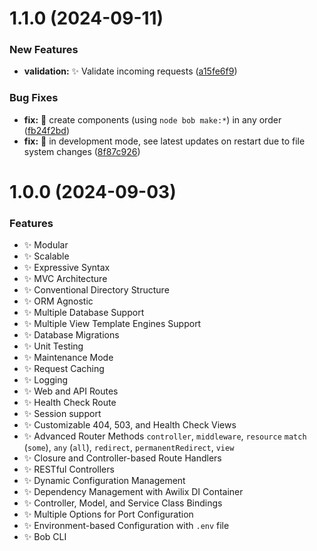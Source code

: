 # 1.1.0 (2024-09-11)

### New Features

* **validation:**  :sparkles: Validate incoming requests ([a15fe6f9](https://github.com/simplicity-js/framework/commit/a15fe6f9b1c6bce5a8cb69db680acd6cbe7d56dc))

### Bug Fixes

* **fix:**  :bug: create components (using `node bob make:*`) in any order ([fb24f2bd](https://github.com/simplicity-js/framework/commit/fb24f2bdf755615c7c4f69f64489183e9c78269b))
* **fix:**  :bug: in development mode, see latest updates on restart due to file system changes ([8f87c926](https://github.com/simplicity-js/framework/commit/8f87c926400b5e63e9e95277d382e7180ba1a712))


# 1.0.0 (2024-09-03)

### Features
* :sparkles: Modular
* :sparkles: Scalable
* :sparkles: Expressive Syntax
* :sparkles: MVC Architecture
* :sparkles: Conventional Directory Structure
* :sparkles: ORM Agnostic
* :sparkles: Multiple Database Support
* :sparkles: Multiple View Template Engines Support
* :sparkles: Database Migrations
* :sparkles: Unit Testing
* :sparkles: Maintenance Mode
* :sparkles: Request Caching
* :sparkles: Logging
* :sparkles: Web and API Routes
* :sparkles: Health Check Route
* :sparkles: Session support
* :sparkles: Customizable 404, 503, and Health Check Views
* :sparkles: Advanced Router Methods
  `controller`, `middleware`, `resource` `match` (`some`), `any` (`all`), `redirect`, `permanentRedirect`, `view`
* :sparkles: Closure and Controller-based Route Handlers
* :sparkles: RESTful Controllers
* :sparkles: Dynamic Configuration Management
* :sparkles: Dependency Management with Awilix DI Container
* :sparkles: Controller, Model, and Service Class Bindings
* :sparkles: Multiple Options for Port Configuration
* :sparkles: Environment-based Configuration with `.env` file
* :sparkles: Bob CLI
